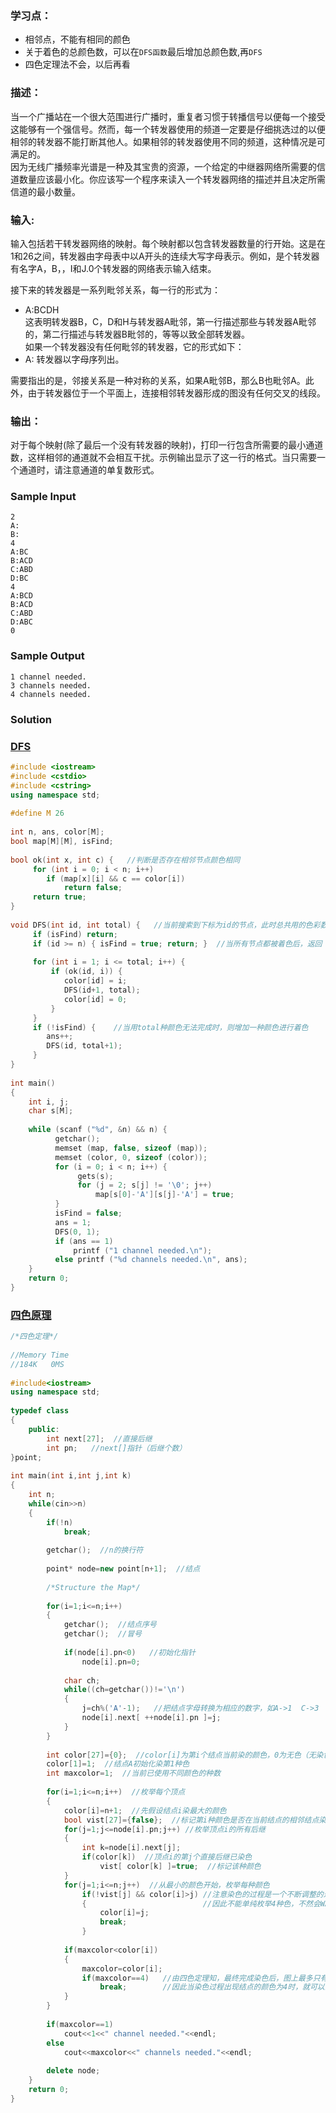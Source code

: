 ### 学习点：
* 相邻点，不能有相同的颜色
* 关于着色的总颜色数，可以在```DFS函数```最后增加总颜色数,再```DFS```
* 四色定理法不会，以后再看

### 描述：
当一个广播站在一个很大范围进行广播时，重复者习惯于转播信号以便每一个接受这能够有一个强信号。然而，每一个转发器使用的频道一定要是仔细挑选过的以便相邻的转发器不能打断其他人。如果相邻的转发器使用不同的频道，这种情况是可满足的。<br>
因为无线广播频率光谱是一种及其宝贵的资源，一个给定的中继器网络所需要的信道数量应该最小化。你应该写一个程序来读入一个转发器网络的描述并且决定所需信道的最小数量。
### 输入:
输入包括若干转发器网络的映射。每个映射都以包含转发器数量的行开始。这是在1和26之间，转发器由字母表中以A开头的连续大写字母表示。例如，是个转发器有名字A，B，，I和J.0个转发器的网络表示输入结束。<br>

接下来的转发器是一系列毗邻关系，每一行的形式为：<br>
* A:BCDH <br>
这表明转发器B，C，D和H与转发器A毗邻，第一行描述那些与转发器A毗邻的，第二行描述与转发器B毗邻的，等等以致全部转发器。<br>
如果一个转发器没有任何毗邻的转发器，它的形式如下：<br>
* A:
转发器以字母序列出。<br>

需要指出的是，邻接关系是一种对称的关系，如果A毗邻B，那么B也毗邻A。此外，由于转发器位于一个平面上，连接相邻转发器形成的图没有任何交叉的线段。

### 输出：
对于每个映射(除了最后一个没有转发器的映射)，打印一行包含所需要的最小通道数，这样相邻的通道就不会相互干扰。示例输出显示了这一行的格式。当只需要一个通道时，请注意通道的单复数形式。

### Sample Input
```
2
A:
B:
4
A:BC
B:ACD
C:ABD
D:BC
4
A:BCD
B:ACD
C:ABD
D:ABC
0
```
### Sample Output
```
1 channel needed.
3 channels needed.
4 channels needed. 
```

### Solution
### [DFS](https://blog.csdn.net/non_cease/article/details/7313613)
```cpp
#include <iostream>
#include <cstdio>
#include <cstring>
using namespace std;
 
#define M 26
 
int n, ans, color[M]; 
bool map[M][M], isFind;
 
bool ok(int x, int c) {   //判断是否存在相邻节点颜色相同
     for (int i = 0; i < n; i++)
        if (map[x][i] && c == color[i])
            return false;
     return true;
}
 
void DFS(int id, int total) {   //当前搜索到下标为id的节点，此时总共用的色彩数为total
     if (isFind) return;
     if (id >= n) { isFind = true; return; }  //当所有节点都被着色后，返回
 
     for (int i = 1; i <= total; i++) {
         if (ok(id, i)) {
            color[id] = i;
            DFS(id+1, total);
            color[id] = 0;
         }
     }
     if (!isFind) {    //当用total种颜色无法完成时，则增加一种颜色进行着色
        ans++;
        DFS(id, total+1);
     }
}
 
int main()
{
    int i, j;
    char s[M];
 
    while (scanf ("%d", &n) && n) {
          getchar();
          memset (map, false, sizeof (map));
          memset (color, 0, sizeof (color));
          for (i = 0; i < n; i++) {
               gets(s);
               for (j = 2; s[j] != '\0'; j++)
                   map[s[0]-'A'][s[j]-'A'] = true;
          }
          isFind = false;
          ans = 1;
          DFS(0, 1);
          if (ans == 1)
              printf ("1 channel needed.\n");
          else printf ("%d channels needed.\n", ans);
    }
    return 0;
}
```

### [四色原理](https://blog.csdn.net/lyy289065406/article/details/6647986)

```cpp
/*四色定理*/
 
//Memory Time 
//184K   0MS 
 
#include<iostream>
using namespace std;
 
typedef class
{
	public:
		int next[27];  //直接后继
		int pn;   //next[]指针（后继个数）
}point;
 
int main(int i,int j,int k)
{
	int n;
	while(cin>>n)
	{
		if(!n)
			break;
 
		getchar();  //n的换行符
 
		point* node=new point[n+1];  //结点
 
		/*Structure the Map*/
 
		for(i=1;i<=n;i++)
		{
			getchar();  //结点序号
			getchar();  //冒号
 
			if(node[i].pn<0)   //初始化指针
				node[i].pn=0;
 
			char ch;
			while((ch=getchar())!='\n')
			{
				j=ch%('A'-1);   //把结点字母转换为相应的数字，如A->1  C->3
				node[i].next[ ++node[i].pn ]=j;
			}
		}
 
		int color[27]={0};  //color[i]为第i个结点当前染的颜色，0为无色（无染色）
		color[1]=1;  //结点A初始化染第1种色
		int maxcolor=1;  //当前已使用不同颜色的种数
 
		for(i=1;i<=n;i++)  //枚举每个顶点
		{
			color[i]=n+1;  //先假设结点i染最大的颜色
			bool vist[27]={false};  //标记第i种颜色是否在当前结点的相邻结点染过
			for(j=1;j<=node[i].pn;j++) //枚举顶点i的所有后继
			{
				int k=node[i].next[j];
				if(color[k])  //顶点i的第j个直接后继已染色
					vist[ color[k] ]=true;  //标记该种颜色
			}
			for(j=1;i<=n;j++)  //从最小的颜色开始，枚举每种颜色
				if(!vist[j] && color[i]>j) //注意染色的过程是一个不断调整的过程，可能会暂时出现大于4的颜色
				{                          //因此不能单纯枚举4种色，不然会WA
					color[i]=j;
					break;
				}
 
			if(maxcolor<color[i])
			{
				maxcolor=color[i];
				if(maxcolor==4)   //由四色定理知，最终完成染色后，图上最多只有四种颜色
					break;        //因此当染色过程出现结点的颜色为4时，就可以断定最少要用4种颜色染色
			}
		}
 
		if(maxcolor==1)
			cout<<1<<" channel needed."<<endl;
		else
			cout<<maxcolor<<" channels needed."<<endl;
 
		delete node;
	}
	return 0;
}
```

